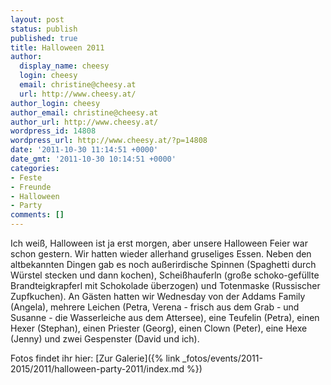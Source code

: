 ```yaml
---
layout: post
status: publish
published: true
title: Halloween 2011
author:
  display_name: cheesy
  login: cheesy
  email: christine@cheesy.at
  url: http://www.cheesy.at/
author_login: cheesy
author_email: christine@cheesy.at
author_url: http://www.cheesy.at/
wordpress_id: 14808
wordpress_url: http://www.cheesy.at/?p=14808
date: '2011-10-30 11:14:51 +0000'
date_gmt: '2011-10-30 10:14:51 +0000'
categories:
- Feste
- Freunde
- Halloween
- Party
comments: []
---
```

<!--:de-->Ich weiß, Halloween ist ja erst morgen, aber unsere Halloween Feier war schon gestern. Wir hatten wieder allerhand gruseliges Essen. Neben den altbekannten Dingen gab es noch außerirdische Spinnen (Spaghetti durch Würstel stecken und dann kochen), Scheißhauferln (große schoko-gefüllte Brandteigkrapferl mit Schokolade überzogen) und Totenmaske (Russischer Zupfkuchen). An Gästen hatten wir Wednesday von der Addams Family (Angela), mehrere Leichen (Petra, Verena - frisch aus dem Grab - und Susanne - die Wasserleiche aus dem Attersee), eine Teufelin (Petra), einen Hexer (Stephan), einen Priester (Georg), einen Clown (Peter), eine Hexe (Jenny) und zwei Gespenster (David und ich).
Fotos findet ihr hier:
[Zur Galerie]({% link _fotos/events/2011-2015/2011/halloween-party-2011/index.md %})
<!--:-->
